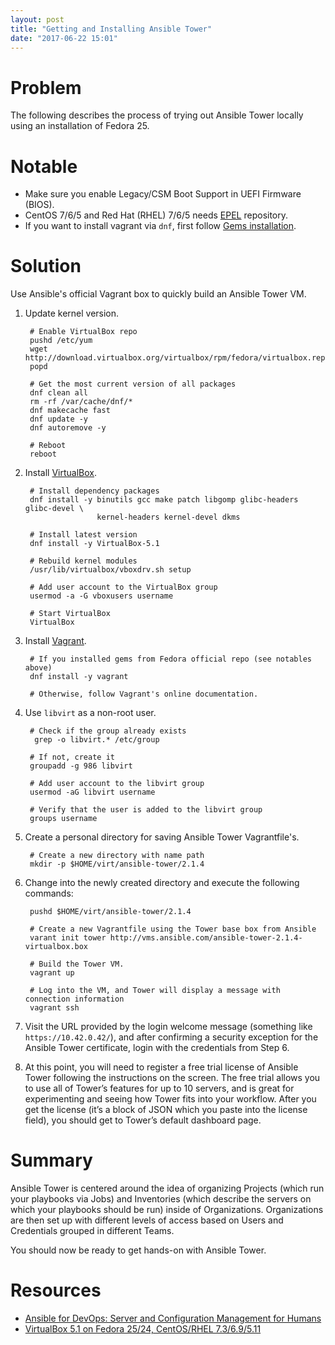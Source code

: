 ```yaml
---
layout: post
title: "Getting and Installing Ansible Tower"
date: "2017-06-22 15:01"
---
```


# Problem

The following describes the process of trying out Ansible Tower locally using an installation of Fedora 25.

# Notable

* Make sure you enable Legacy/CSM Boot Support in UEFI Firmware (BIOS).
* CentOS 7/6/5 and Red Hat (RHEL) 7/6/5 needs [EPEL][1] repository.
* If you want to install vagrant via `dnf`, first follow [Gems installation][2].

# Solution

Use Ansible's official Vagrant box to quickly build an Ansible Tower VM.

1. Update kernel version.

        # Enable VirtualBox repo
        pushd /etc/yum
        wget http://download.virtualbox.org/virtualbox/rpm/fedora/virtualbox.repo
        popd

        # Get the most current version of all packages
        dnf clean all
        rm -rf /var/cache/dnf/*
        dnf makecache fast
        dnf update -y
        dnf autoremove -y

        # Reboot
        reboot

2. Install [VirtualBox][3].

        # Install dependency packages
        dnf install -y binutils gcc make patch libgomp glibc-headers glibc-devel \
                       kernel-headers kernel-devel dkms

        # Install latest version
        dnf install -y VirtualBox-5.1

        # Rebuild kernel modules
        /usr/lib/virtualbox/vboxdrv.sh setup

        # Add user account to the VirtualBox group
        usermod -a -G vboxusers username

        # Start VirtualBox
        VirtualBox

3. Install [Vagrant][4].

        # If you installed gems from Fedora official repo (see notables above)
        dnf install -y vagrant

        # Otherwise, follow Vagrant's online documentation.

4. Use `libvirt` as a non-root user.

        # Check if the group already exists
         grep -o libvirt.* /etc/group

        # If not, create it
        groupadd -g 986 libvirt

        # Add user account to the libvirt group
        usermod -aG libvirt username

        # Verify that the user is added to the libvirt group
        groups username

4. Create a personal directory for saving Ansible Tower Vagrantfile's.

        # Create a new directory with name path
        mkdir -p $HOME/virt/ansible-tower/2.1.4

5. Change into the newly created directory and execute the following commands:

        pushd $HOME/virt/ansible-tower/2.1.4

        # Create a new Vagrantfile using the Tower base box from Ansible
        varant init tower http://vms.ansible.com/ansible-tower-2.1.4-virtualbox.box

        # Build the Tower VM.
        vagrant up

        # Log into the VM, and Tower will display a message with connection information
        vagrant ssh

6. Visit the URL provided by the login welcome message (something like `https://10.42.0.42/`), and after confirming a security exception for the Ansible Tower certificate, login with the credentials from Step 6.

7. At this point, you will need to register a free trial license of Ansible Tower following the instructions on the screen. The free trial allows you to use all of Tower’s features for up to 10 servers, and is great for experimenting and seeing how Tower fits into your workflow. After you get the license (it’s a block of JSON which you paste into the license field), you should get to Tower’s default dashboard page.

# Summary

Ansible Tower is centered around the idea of organizing Projects (which run your playbooks via Jobs) and Inventories (which describe the servers on which your playbooks should be run) inside of Organizations. Organizations are then set up with different levels of access based on Users and Credentials grouped in different Teams.

You should now be ready to get hands-on with Ansible Tower.

# Resources

* [Ansible for DevOps: Server and Configuration Management for Humans][5]
* [VirtualBox 5.1 on Fedora 25/24, CentOS/RHEL 7.3/6.9/5.11][6]

[1]: https://fedoraproject.org/wiki/EPEL
[2]: https://developer.fedoraproject.org/tech/languages/ruby/gems-installation.html
[3]: https://www.virtualbox.org/wiki/Downloads
[4]: https://www.vagrantup.com/downloads.html
[5]: https://www.ansiblefordevops.com/
[6]: https://www.if-not-true-then-false.com/2010/install-virtualbox-with-yum-on-fedora-centos-red-hat-rhel/
